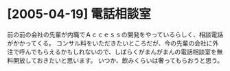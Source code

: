 # [2005-04-19] 電話相談室


前の前の会社の先輩が内職でＡｃｃｅｓｓの開発をやっているらしく、相談電話がかかってくる。
コンサル料をいただきたいところだが、今の先輩の会社に外注で呼んでもらえるかもしれないので、しばらくがまんがまんの電話相談室を無料開放しておきたいと思います。
いつか、飲みくらいは奢ってもらおうと思う。
